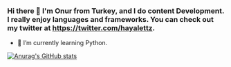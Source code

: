 ### Hi there 👋  I'm Onur from Turkey, and I do content Development. I really enjoy languages and frameworks.  You can check out my twitter at https://twitter.com/hayalettz.

- 🌱 I’m currently learning  Python.


[![Anurag's GitHub stats](https://github-readme-stats.vercel.app/api?username=onurrkarasu)](https://github.com/anuraghazra/github-readme-stats)
<!--
**onurrkarasu/onurrkarasu** is a ✨ _special_ ✨ repository because its `README.md` (this file) appears on your GitHub profile.

Here are some ideas to get you started:

- 🔭 I’m currently working on ...
- 🌱 I’m currently learning ...
- 👯 I’m looking to collaborate on ...
- 🤔 I’m looking for help with ...
- 💬 Ask me about ...
- 📫 How to reach me: ...
- 😄 Pronouns: ...
- ⚡ Fun fact: ...
-->

